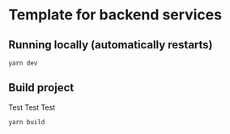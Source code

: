 # Template for backend services

## Running locally (automatically restarts)

```
yarn dev
```

## Build project
Test Test Test
```
yarn build
```
